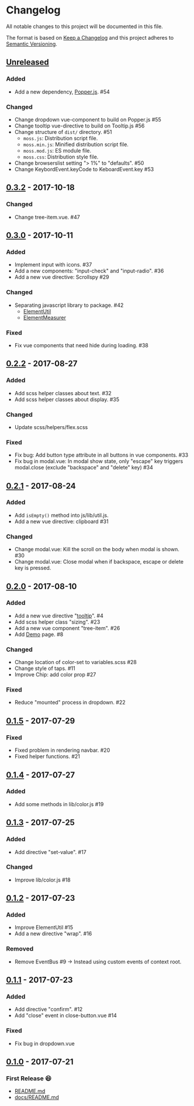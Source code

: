 # Changelog

All notable changes to this project will be documented in this file.

The format is based on [Keep a Changelog](http://keepachangelog.com/en/1.0.0/)
and this project adheres to [Semantic Versioning](http://semver.org/spec/v2.0.0.html).

## [Unreleased][]

### Added
- Add a new dependency, [Popper.js](https://github.com/FezVrasta/popper.js). #54

### Changed
- Change dropdown vue-component to build on Popper.js #55
- Change tooltip vue-directive to build on Tooltip.js #56
- Change structure of `dist/` directory. #51
  - `moss.js`: Distribution script file.
  - `moss.min.js`: Minified distribution script file.
  - `moss.mod.js`: ES module file.
  - `moss.css`: Distribution style file.
- Change browserslist setting "> 1%" to "defaults". #50
- Change KeybordEvent.keyCode to KeboardEvent.key #53

## [0.3.2][] - 2017-10-18

### Changed

- Change tree-item.vue. #47

## [0.3.0][] - 2017-10-11

### Added

- Implement input with icons. #37
- Add a new components: "input-check" and "input-radio". #36
- Add a new vue directive: Scrollspy #29

### Changed

- Separating javascript library to package. #42
  - [ElementUtil](https://github.com/archco/element-util)
  - [ElementMeasurer](https://github.com/archco/element-measurer)

### Fixed

- Fix vue components that need hide during loading. #38

## [0.2.2][] - 2017-08-27

### Added

- Add scss helper classes about text. #32
- Add scss helper classes about display. #35

### Changed

- Update scss/helpers/flex.scss

### Fixed

- Fix bug: Add button type attribute in all buttons in vue components. #33
- Fix bug in modal.vue: In modal show state, only "escape" key triggers modal.close (exclude "backspace" and "delete" key) #34

## [0.2.1][] - 2017-08-24

### Added

- Add `isEmpty()` method into js/lib/util.js.
- Add a new vue directive: clipboard #31

### Changed

- Change modal.vue: Kill the scroll on the body when modal is shown. #30
- Change modal.vue: Close modal when if backspace, escape or delete key is pressed.

## [0.2.0][] - 2017-08-10

### Added

- Add a new vue directive "[tooltip](https://github.com/archco/moss-ui/blob/master/docs/directives.md#tooltip)". #4
- Add scss helper class "sizing". #23
- Add a new vue component "tree-item". #26
- Add [Demo](https://archco.github.io/moss-ui/) page. #8

### Changed

- Change location of color-set to variables.scss #28
- Change style of taps. #11
- Improve Chip: add color prop #27

### Fixed

- Reduce "mounted" process in dropdown. #22

## [0.1.5][] - 2017-07-29

### Fixed

- Fixed problem in rendering navbar. #20
- Fixed helper functions. #21

## [0.1.4][] - 2017-07-27

### Added

- Add some methods in lib/color.js #19

## [0.1.3][] - 2017-07-25

### Added

- Add directive "set-value". #17

### Changed

- Improve lib/color.js #18

## [0.1.2][] - 2017-07-23

### Added

- Improve ElementUtil #15
- Add a new directive "wrap". #16

### Removed

- Remove EventBus #9 -> Instead using custom events of context root.

## [0.1.1][] - 2017-07-23

### Added

- Add directive "confirm". #12
- Add "close" event in close-button.vue #14

### Fixed

- Fix bug in dropdown.vue

## [0.1.0][] - 2017-07-21

### First Release 😆

- [README.md](README.md)
- [docs/README.md](docs/README.md)

[Unreleased]: https://github.com/archco/moss-ui/compare/v0.3.2...HEAD
[0.3.2]: https://github.com/archco/moss-ui/compare/v0.3.0...v0.3.2
[0.3.0]: https://github.com/archco/moss-ui/compare/v0.2.2...v0.3.0
[0.2.2]: https://github.com/archco/moss-ui/compare/v0.2.1...v0.2.2
[0.2.1]: https://github.com/archco/moss-ui/compare/v0.2.0...v0.2.1
[0.2.0]: https://github.com/archco/moss-ui/compare/v0.1.5...v0.2.0
[0.1.5]: https://github.com/archco/moss-ui/compare/v0.1.4...v0.1.5
[0.1.4]: https://github.com/archco/moss-ui/compare/v0.1.3...v0.1.4
[0.1.3]: https://github.com/archco/moss-ui/compare/v0.1.2...v0.1.3
[0.1.2]: https://github.com/archco/moss-ui/compare/v0.1.1...v0.1.2
[0.1.1]: https://github.com/archco/moss-ui/compare/v0.1.0...v0.1.1
[0.1.0]: https://github.com/archco/moss-ui/compare/fec6b36...v0.1.0

